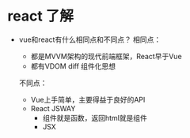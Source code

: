 # react 了解

- vue和react有什么相同点和不同点？
  相同点：
  - 都是MVVM架构的现代前端框架，React早于Vue
  - 都有VDOM diff 组件化思想

  不同点：
  - Vue上手简单，主要得益于良好的API
  - React JSWAY
    - 组件就是函数，返回html就是组件
    - JSX